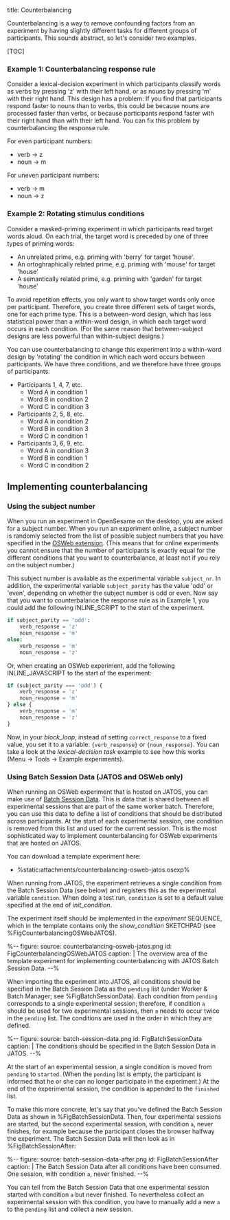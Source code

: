 title: Counterbalancing

Counterbalancing is a way to remove confounding factors from an experiment by having slightly different tasks for different groups of participants. This sounds abstract, so let's consider two examples.

[TOC]

### Example 1: Counterbalancing response rule

Consider a lexical-decision experiment in which participants classify words as verbs by pressing 'z' with their left hand, or as nouns by pressing 'm' with their right hand. This design has a problem: If you find that participants respond faster to nouns than to verbs, this could be because nouns are processed faster than verbs, or because participants respond faster with their right hand than with their left hand. You can fix this problem by counterbalancing the response rule.

For even participant numbers:

- verb → z
- noun → m

For uneven participant numbers:

- verb → m
- noun → z

### Example 2: Rotating stimulus conditions

Consider a masked-priming experiment in which participants read target words aloud. On each trial, the target word is preceded by one of three types of priming words:

- An unrelated prime, e.g. priming with 'berry' for target 'house'.
- An ortoghraphically related prime, e.g. priming with 'mouse' for target 'house'
- A semantically related prime, e.g. priming with 'garden' for target 'house'

To avoid repetition effects, you only want to show target words only once per participant. Therefore, you create three different sets of target words, one for each prime type. This is a between-word design, which has less statistical power than a within-word design, in which each target word occurs in each condition. (For the same reason that between-subject designs are less powerful than within-subject designs.)

You can use counterbalancing to change this experiment into a within-word design by 'rotating' the condition in which each word occurs between participants. We have three conditions, and we therefore have three groups of participants:

- Participants 1, 4, 7, etc.
    - Word A in condition 1
    - Word B in condition 2
    - Word C in condition 3
- Participants 2, 5, 8, etc.
    - Word A in condition 2
    - Word B in condition 3
    - Word C in condition 1
- Participants 3, 6, 9, etc.
    - Word A in condition 3
    - Word B in condition 1
    - Word C in condition 2


## Implementing counterbalancing


### Using the subject number

When you run an experiment in OpenSesame on the desktop, you are asked for a subject number. When you run an experiment online, a subject number is randomly selected from the list of possible subject numbers that you have specified in the [OSWeb extension](%url:osweb). (This means that for online experiments you cannot ensure that the number of participants is exactly equal for the different conditions that you want to counterbalance, at least not if you rely on the subject number.)

This subject number is available as the experimental variable `subject_nr`. In  addition, the experimental variable `subject_parity` has the value 'odd' or 'even', depending on whether the subject number is odd or even. Now say that you want to counterbalance the response rule as in Example 1, you could add the following INLINE_SCRIPT to the start of the experiment.

```python
if subject_parity == 'odd':
    verb_response = 'z'
    noun_response = 'm'
else:
    verb_response = 'm'
    noun_response = 'z'
```

Or, when creating an OSWeb experiment, add the following INLINE_JAVASCRIPT to the start of the experiment:

```javascript
if (subject_parity === 'odd') {
    verb_response = 'z'
    noun_response = 'm'
} else {
    verb_response = 'm'
    noun_response = 'z'
}
```

Now, in your *block_loop*, instead of setting `correct_response` to a fixed value, you set it to a variable: `{verb_response}` or `{noun_response}`. You can take a look at the *lexical-decision task* example to see how this works (Menu -> Tools -> Example experiments).


### Using Batch Session Data (JATOS and OSWeb only)

When running an OSWeb experiment that is hosted on JATOS, you can make use of [Batch Session Data](https://www.jatos.org/jatos.js-Reference.html#functions-to-access-the-batch-session). This is data that is shared between all experimental sessions that are part of the same worker batch. Therefore, you can use this data to define a list of conditions that should be distributed across participants. At the start of each experimental session, one condition is removed from this list and used for the current session. This is the most sophisticated way to implement counterbalancing for OSWeb experiments that are hosted on JATOS.

You can download a template experiment here:

- %static:attachments/counterbalancing-osweb-jatos.osexp%

When running from JATOS, the experiment retrieves a single condition from the Batch Session Data (see below) and registers this as the experimental variable `condition`. When doing a test run, `condition` is set to a default value specified at the end of *init_condition*.

The experiment itself should be implemented in the *experiment* SEQUENCE, which in the template contains only the *show_condition* SKETCHPAD (see %FigCounterbalancingOSWebJATOS).

%--
figure:
    source: counterbalancing-osweb-jatos.png
    id: FigCounterbalancingOSWebJATOS
    caption: |
        The overview area of the template experiment for implementing counterbalancing with JATOS Batch Session Data.
--%

When importing the experiment into JATOS, all conditions should be specified in the Batch Session Data as the `pending` list (under Worker & Batch Manager; see %FigBatchSessionData). Each condition from `pending` corresponds to a single experimental session; therefore, if condition `a` should be used for two experimental sessions, then `a` needs to occur twice in the `pending` list. The conditions are used in the order in which they are defined.

%--
figure:
    source: batch-session-data.png
    id: FigBatchSessionData
    caption: |
        The conditions should be specified in the Batch Session Data in JATOS.
--%

At the start of an experimental session, a single condition is moved from `pending` to `started`. (When the `pending` list is empty, the participant is informed that he or she can no longer participate in the experiment.) At the end of the experimental session, the condition is appended to the `finished` list.

To make this more concrete, let's say that you've defined the Batch Session Data as shown in %FigBatchSessionData. Then, four experimental sessions are started, but the second experimental session, with condition `a`, never finishes, for example because the participant closes the browser halfway the experiment. The Batch Session Data will then look as in %FigBatchSessionAfter:

%--
figure:
    source: batch-session-data-after.png
    id: FigBatchSessionAfter
    caption: |
        The Batch Session Data after all conditions have been consumed. One session, with condition `a`, never finished.
--%

You can tell from the Batch Session Data that one experimental session started with condition `a` but never finished. To nevertheless collect an experimental session with this condition, you have to manually add a new `a` to the `pending` list and collect a new session.
